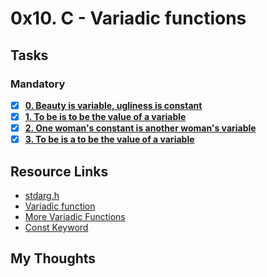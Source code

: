 # 0x10. C - Variadic functions

## Tasks
### Mandatory
- [x] **[0. Beauty is variable, ugliness is constant](0-sum_them_all.c)**
- [x] **[1. To be is to be the value of a variable](1-print_numbers.c)**
- [x] **[2. One woman's constant is another woman's variable](2-print_strings.c)**
- [x] **[3. To be is a to be the value of a variable](3-print_all.c)**
## Resource Links
- [stdarg.h](https://en.wikipedia.org/wiki/Stdarg.h)
- [Variadic function](https://en.wikipedia.org/wiki/Variadic_function#Overview)
- [More Variadic Functions](https://www.gnu.org/software/libc/manual/html_node/Variadic-Functions.html)
- [Const Keyword](https://www.youtube.com/watch?v=1W4oyuOdXv8)
## My Thoughts
